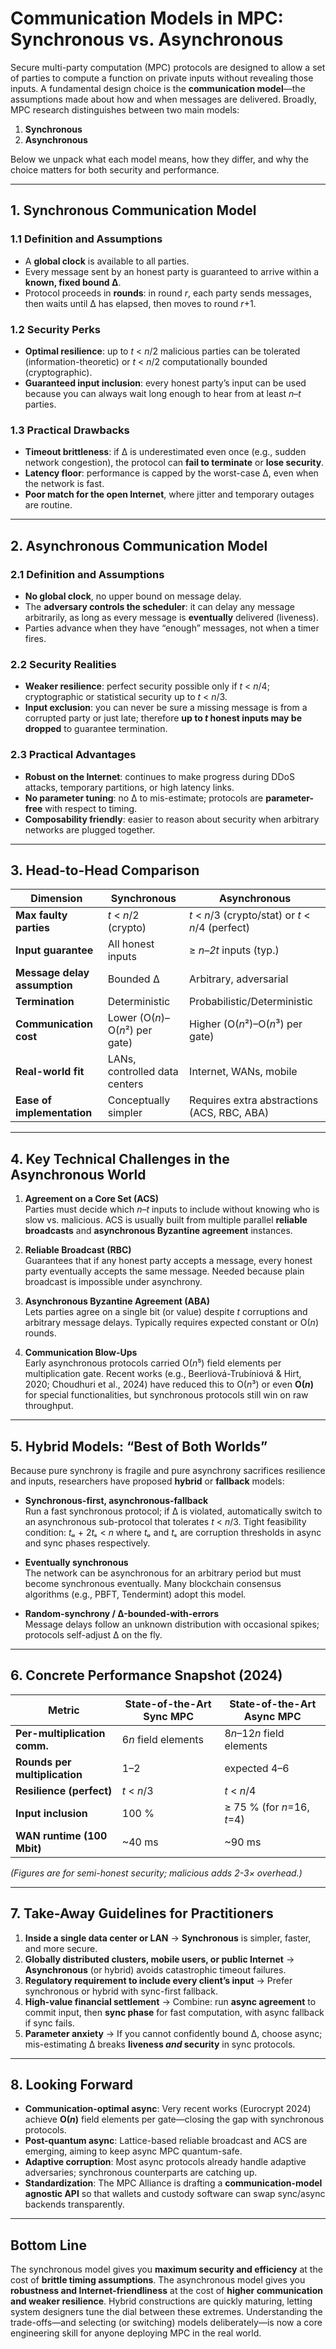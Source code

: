 # Communication Models in MPC: Synchronous vs. Asynchronous

Secure multi-party computation (MPC) protocols are designed to allow a set of parties to compute a function on private inputs without revealing those inputs. A fundamental design choice is the **communication model**—the assumptions made about how and when messages are delivered. Broadly, MPC research distinguishes between two main models:

1. **Synchronous**  
2. **Asynchronous**

Below we unpack what each model means, how they differ, and why the choice matters for both security and performance.

---

## 1. Synchronous Communication Model

### 1.1 Definition and Assumptions
- A **global clock** is available to all parties.  
- Every message sent by an honest party is guaranteed to arrive within a **known, fixed bound Δ**.  
- Protocol proceeds in **rounds**: in round *r*, each party sends messages, then waits until Δ has elapsed, then moves to round *r*+1.

### 1.2 Security Perks
- **Optimal resilience**: up to *t* < *n*/2 malicious parties can be tolerated (information-theoretic) or *t* < *n*/2 computationally bounded (cryptographic).  
- **Guaranteed input inclusion**: every honest party’s input can be used because you can always wait long enough to hear from at least *n–t* parties.

### 1.3 Practical Drawbacks
- **Timeout brittleness**: if Δ is underestimated even once (e.g., sudden network congestion), the protocol can **fail to terminate** or **lose security**.  
- **Latency floor**: performance is capped by the worst-case Δ, even when the network is fast.  
- **Poor match for the open Internet**, where jitter and temporary outages are routine.

---

## 2. Asynchronous Communication Model

### 2.1 Definition and Assumptions
- **No global clock**, no upper bound on message delay.  
- The **adversary controls the scheduler**: it can delay any message arbitrarily, as long as every message is **eventually** delivered (liveness).  
- Parties advance when they have “enough” messages, not when a timer fires.

### 2.2 Security Realities
- **Weaker resilience**: perfect security possible only if *t* < *n*/4; cryptographic or statistical security up to *t* < *n*/3.  
- **Input exclusion**: you can never be sure a missing message is from a corrupted party or just late; therefore **up to *t* honest inputs may be dropped** to guarantee termination.

### 2.3 Practical Advantages
- **Robust on the Internet**: continues to make progress during DDoS attacks, temporary partitions, or high latency links.  
- **No parameter tuning**: no Δ to mis-estimate; protocols are **parameter-free** with respect to timing.  
- **Composability friendly**: easier to reason about security when arbitrary networks are plugged together.

---

## 3. Head-to-Head Comparison

| Dimension | Synchronous | Asynchronous |
|-----------|-------------|--------------|
| **Max faulty parties** | *t* < *n*/2 (crypto) | *t* < *n*/3 (crypto/stat) or *t* < *n*/4 (perfect) |
| **Input guarantee** | All honest inputs | ≥ *n–2t* inputs (typ.) |
| **Message delay assumption** | Bounded Δ | Arbitrary, adversarial |
| **Termination** | Deterministic | Probabilistic/Deterministic |
| **Communication cost** | Lower (O(*n*)–O(*n*²) per gate) | Higher (O(*n*²)–O(*n*³) per gate) |
| **Real-world fit** | LANs, controlled data centers | Internet, WANs, mobile |
| **Ease of implementation** | Conceptually simpler | Requires extra abstractions (ACS, RBC, ABA) |

---

## 4. Key Technical Challenges in the Asynchronous World

1. **Agreement on a Core Set (ACS)**  
   Parties must decide which *n–t* inputs to include without knowing who is slow vs. malicious. ACS is usually built from multiple parallel **reliable broadcasts** and **asynchronous Byzantine agreement** instances.

2. **Reliable Broadcast (RBC)**  
   Guarantees that if any honest party accepts a message, every honest party eventually accepts the same message. Needed because plain broadcast is impossible under asynchrony.

3. **Asynchronous Byzantine Agreement (ABA)**  
   Lets parties agree on a single bit (or value) despite *t* corruptions and arbitrary message delays. Typically requires expected constant or O(*n*) rounds.

4. **Communication Blow-Ups**  
   Early asynchronous protocols carried O(*n*⁵) field elements per multiplication gate. Recent works (e.g., Beerliová-Trubíniová & Hirt, 2020; Choudhuri et al., 2024) have reduced this to O(*n*³) or even **O(*n*)** for special functionalities, but synchronous protocols still win on raw throughput.

---

## 5. Hybrid Models: “Best of Both Worlds”

Because pure synchrony is fragile and pure asynchrony sacrifices resilience and inputs, researchers have proposed **hybrid** or **fallback** models:

- **Synchronous-first, asynchronous-fallback**  
  Run a fast synchronous protocol; if Δ is violated, automatically switch to an asynchronous sub-protocol that tolerates *t* < *n*/3. Tight feasibility condition: *tₐ* + 2*tₛ* < *n* where *tₐ* and *tₛ* are corruption thresholds in async and sync phases respectively.

- **Eventually synchronous**  
   The network can be asynchronous for an arbitrary period but must become synchronous eventually. Many blockchain consensus algorithms (e.g., PBFT, Tendermint) adopt this model.

- **Random-synchrony / Δ-bounded-with-errors**  
   Message delays follow an unknown distribution with occasional spikes; protocols self-adjust Δ on the fly.

---

## 6. Concrete Performance Snapshot (2024)

| Metric | State-of-the-Art Sync MPC | State-of-the-Art Async MPC |
|--------|---------------------------|----------------------------|
| **Per-multiplication comm.** | 6*n* field elements | 8*n*–12*n* field elements |
| **Rounds per multiplication** | 1–2 | expected 4–6 |
| **Resilience (perfect)** | *t* < *n*/3 | *t* < *n*/4 |
| **Input inclusion** | 100 % | ≥ 75 % (for *n*=16, *t*=4) |
| **WAN runtime (100 Mbit)** | ~40 ms | ~90 ms |

*(Figures are for semi-honest security; malicious adds 2-3× overhead.)*

---

## 7. Take-Away Guidelines for Practitioners

1. **Inside a single data center or LAN** → **Synchronous** is simpler, faster, and more secure.  
2. **Globally distributed clusters, mobile users, or public Internet** → **Asynchronous** (or hybrid) avoids catastrophic timeout failures.  
3. **Regulatory requirement to include every client’s input** → Prefer synchronous or hybrid with sync-first fallback.  
4. **High-value financial settlement** → Combine: run **async agreement** to commit input, then **sync phase** for fast computation, with async fallback if sync fails.  
5. **Parameter anxiety** → If you cannot confidently bound Δ, choose async; mis-estimating Δ breaks **liveness *and* security** in sync protocols.

---

## 8. Looking Forward

- **Communication-optimal async**: Very recent works (Eurocrypt 2024) achieve **O(*n*)** field elements per gate—closing the gap with synchronous protocols.  
- **Post-quantum async**: Lattice-based reliable broadcast and ACS are emerging, aiming to keep async MPC quantum-safe.  
- **Adaptive corruption**: Most async protocols already handle adaptive adversaries; synchronous counterparts are catching up.  
- **Standardization**: The MPC Alliance is drafting a **communication-model agnostic API** so that wallets and custody software can swap sync/async backends transparently.

---

## Bottom Line

The synchronous model gives you **maximum security and efficiency** at the cost of **brittle timing assumptions**. The asynchronous model gives you **robustness and Internet-friendliness** at the cost of **higher communication and weaker resilience**. Hybrid constructions are quickly maturing, letting system designers tune the dial between these extremes. Understanding the trade-offs—and selecting (or switching) models deliberately—is now a core engineering skill for anyone deploying MPC in the real world.